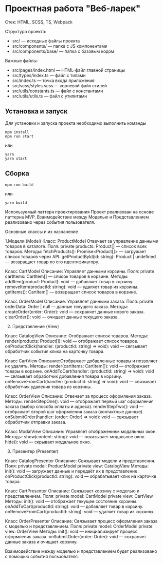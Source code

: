 # Проектная работа "Веб-ларек"

Стек: HTML, SCSS, TS, Webpack

Структура проекта:

- src/ — исходные файлы проекта
- src/components/ — папка с JS компонентами
- src/components/base/ — папка с базовым кодом

Важные файлы:

- src/pages/index.html — HTML-файл главной страницы
- src/types/index.ts — файл с типами
- src/index.ts — точка входа приложения
- src/scss/styles.scss — корневой файл стилей
- src/utils/constants.ts — файл с константами
- src/utils/utils.ts — файл с утилитами

## Установка и запуск

Для установки и запуска проекта необходимо выполнить команды

```
npm install
npm run start
```

или

```
yarn
yarn start
```

## Сборка

```
npm run build
```

или

```
yarn build
```

Используемый паттерн проектирования
Проект реализован на основе паттерна MVP. Взаимодействие между Моделью и Представлением реализовано через события пользователя.

Основные классы и их назначение

1.Модели (Model)
Класс: ProductModel
Отвечает за управление данными товаров в каталоге.
Поля:
private products: Product[] — список всех товаров.
Методы:
fetchProducts(): Promise<Product[]> — загружает список товаров через API.
getProductById(id: string): Product | undefined — возвращает товар по его идентификатору.

Класс CartModel
Описание: Управляет данными корзины.
Поля:
private cartItems: CartItem[] — список товаров в корзине.
Методы:
addItem(product: Product): void — добавляет товар в корзину.
removeItem(productId: string): void — удаляет товар из корзины.
getItems(): CartItem[] — возвращает список товаров в корзине.

Класс OrderModel
Описание: Управляет данными заказа.
Поля:
private orderData: Order | null — данные текущего заказа.
Методы:
createOrder(order: Order): void — сохраняет данные нового заказа.
clearOrder(): void — очищает данные текущего заказа.

2. Представление (View)

Класс CatalogView
Описание: Отображает список товаров.
Методы:
render(products: Product[]): void — отображает список товаров.
onProductClick(handler: (productId: string) => void): void — связывает обработчик события клика на карточку товара.

Класс CartView
Описание:Отображает добавленные товары и позволяет их удалять.
Методы:
render(cartItems: CartItem[]): void — отображает товары в корзине.
onAddToCart(handler: (productId: string) => void): void — связывает обработчик добавления товара в корзину.
onRemoveFromCart(handler: (productId: string) => void): void — связывает обработчик удаления товара из корзины.

Класс OrderView
Описание: Отвечает за процесс оформления заказа.
Методы:
renderStepOne(): void — отображает первый шаг оформления заказа (выбор способа оплаты и адреса).
renderStepTwo(): void — отображает второй шаг оформления заказа (контактные данные).
onSubmitOrder(handler: (order: Order) => void): void — связывает обработчик отправки заказа.

Класс ModalView
Описание: Управляет отображением модальных окон.
Методы:
show(content: string): void — показывает модальное окно.
hide(): void — скрывает модальное окно.

3. Презентер (Presenter)

Класс CatalogPresenter
Описание: Связывает модели и представления.
Поля:
private model: ProductModel
private view: CatalogView
Методы:
init(): void — загружает данные и передаёт их в представление.
onProductClick(productId: string): void — обрабатывает клик на карточке товара.

Класс CartPresenter
Описание: Связывает корзину с моделью и представлением.
Поля:
private model: CartModel
private view: CartView
Методы:
init(): void — отображает текущее состояние корзины.
onAddToCart(productId: string): void — добавляет товар в корзину.
onRemoveFromCart(productId: string): void — удаляет товар из корзины.

Класс OrderPresenter
Описание: Связывает процесс оформления заказа с моделью и представлением.
Поля:
private model: OrderModel
private view: OrderView
Методы:
init(): void — инициализирует процесс оформления заказа.
onSubmitOrder(order: Order): void — сохраняет данные заказа и очищает корзину.

Взаимодействие между моделью и представлением будет реализовано с помощью события пользователя.
